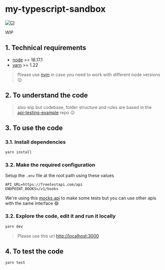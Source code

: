 # my-typescript-sandbox

[![CI](https://github.com/jersson/my-typescript-sandbox/actions/workflows/ci.yml/badge.svg?branch=main)](https://github.com/jersson/my-typescript-sandbox/actions/workflows/ci.yml)

WIP

## 1. Technical requirements

- [node](https://nodejs.org/) >= 18.17.1
- [yarn](https://yarnpkg.com/) >= 1.22

> Please use [nvm](https://github.com/nvm-sh/nvm) in case you need to work with different node versions :wink:

## 2. To understand the code

> also wip but codebase, folder structure and rules are based in the [api-testing-example](https://github.com/jersson/api-testing-example) repo :wink:

## 3. To use the code

### 3.1. Install dependencies

```bash
yarn install
```

### 3.2. Make the required configuration

Setup the `.env` file at the root path using these values

```
API_URL=https://freetestapi.com/api
ENDPOINT_BOOKS=/v1/books
```

We're using this [mocks api](https://freetestapi.com/apis/books) to make some tests but you can use other apis with the same interface :smile:

### 3.2. Explore the code, edit it and run it locally

```bash
yarn dev
```

> Please use this url <http://localhost:3000>

## 4. To test the code

```bash
yarn test
```
